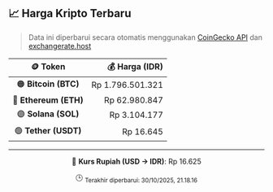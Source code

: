 

<!-- HARGA_KRIPTO -->
## 📈 Harga Kripto Terbaru

> Data ini diperbarui secara otomatis menggunakan [CoinGecko API](https://www.coingecko.com/) dan [exchangerate.host](https://exchangerate.host/)

<div align="center">

| 🪙 Token | 💰 Harga (IDR) |
|:------:|---------------:|
| 🟠 **Bitcoin (BTC)**   | Rp 1.796.501.321 |
| 🔵 **Ethereum (ETH)**  | Rp 62.980.847 |
| 🟣 **Solana (SOL)**    | Rp 3.104.177 |
| 🟢 **Tether (USDT)**   | Rp 16.645 |

---

💱 **Kurs Rupiah (USD → IDR)**: Rp 16.625

🕒 <sub>Terakhir diperbarui: 30/10/2025, 21.18.16</sub>

</div>
<!-- /HARGA_KRIPTO -->